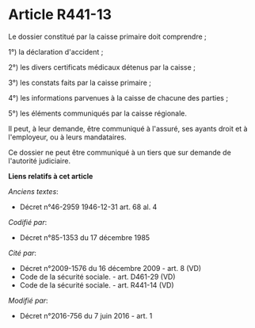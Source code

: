 # Article R441-13

Le dossier constitué par la caisse primaire doit comprendre ;

1°) la déclaration d'accident ; 

2°) les divers certificats médicaux détenus par la caisse ; 

3°) les constats faits par la caisse primaire ; 

4°) les informations parvenues à la caisse de chacune des parties ; 

5°) les éléments communiqués par la caisse régionale. 

Il peut, à leur demande, être communiqué à l'assuré, ses ayants droit et à l'employeur, ou à leurs mandataires. 

Ce dossier ne peut être communiqué à un tiers que sur demande de l'autorité judiciaire.

**Liens relatifs à cet article**

_Anciens textes_:

  - Décret n°46-2959 1946-12-31 art. 68 al. 4

_Codifié par_:

  - Décret n°85-1353 du 17 décembre 1985

_Cité par_:

  - Décret n°2009-1576 du 16 décembre 2009 - art. 8 (VD)
  - Code de la sécurité sociale. - art. D461-29 (VD)
  - Code de la sécurité sociale. - art. R441-14 (VD)

_Modifié par_:

  - Décret n°2016-756 du 7 juin 2016 - art. 1
